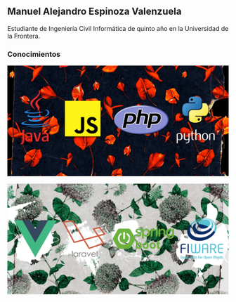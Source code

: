 ## Manuel Alejandro Espinoza Valenzuela

Estudiante de Ingeniería Civil Informática de quinto año en la Universidad de la Frontera.

### Conocimientos

![](img/lenguajes.png)

![](img/frameworks.png)